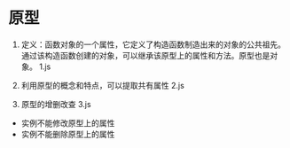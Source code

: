 # 原型
1. 定义：函数对象的一个属性，它定义了构造函数制造出来的对象的公共祖先。通过该构造函数创建的对象，可以继承该原型上的属性和方法。原型也是对象。 1.js

2. 利用原型的概念和特点，可以提取共有属性  2.js

3. 原型的增删改查   3.js
  - 实例不能修改原型上的属性
  - 实例不能删除原型上的属性
